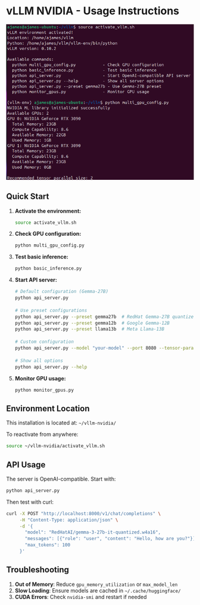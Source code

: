 # vLLM NVIDIA - Usage Instructions

![vLLM NVIDIA](docs/images/nvidia-vllm.png)

## Quick Start

1. **Activate the environment:**
   ```bash
   source activate_vllm.sh
   ```

2. **Check GPU configuration:**
   ```bash
   python multi_gpu_config.py
   ```

3. **Test basic inference:**
   ```bash
   python basic_inference.py
   ```

4. **Start API server:**
   ```bash
   # Default configuration (Gemma-27B)
   python api_server.py

   # Use preset configurations
   python api_server.py --preset gemma27b  # RedHat Gemma-27B quantized
   python api_server.py --preset gemma12b  # Google Gemma-12B
   python api_server.py --preset llama13b  # Meta Llama-13B

   # Custom configuration
   python api_server.py --model "your-model" --port 8080 --tensor-parallel-size 2

   # Show all options
   python api_server.py --help
   ```

5. **Monitor GPU usage:**
   ```bash
   python monitor_gpus.py
   ```

## Environment Location

This installation is located at: `~/vllm-nvidia/`

To reactivate from anywhere:
```bash
source ~/vllm-nvidia/activate_vllm.sh
```

## API Usage

The server is OpenAI-compatible. Start with:
```bash
python api_server.py
```

Then test with curl:
```bash
curl -X POST "http://localhost:8000/v1/chat/completions" \
     -H "Content-Type: application/json" \
     -d '{
       "model": "RedHatAI/gemma-3-27b-it-quantized.w4a16",
       "messages": [{"role": "user", "content": "Hello, how are you?"}],
       "max_tokens": 100
     }'
```

## Troubleshooting

1. **Out of Memory**: Reduce `gpu_memory_utilization` or `max_model_len`
2. **Slow Loading**: Ensure models are cached in `~/.cache/huggingface/`
3. **CUDA Errors**: Check `nvidia-smi` and restart if needed

